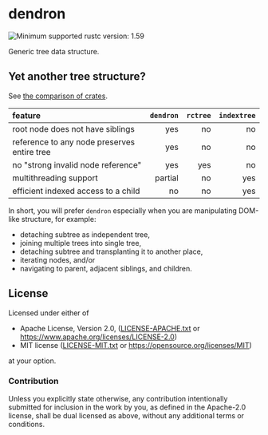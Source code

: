 # dendron

![Minimum supported rustc version: 1.59](https://img.shields.io/badge/rustc-1.59+-lightgray.svg)

Generic tree data structure.

## Yet another tree structure?

See [the comparison of crates](docs/comparison.md).

| feature | `dendron` | `rctree` | `indextree` |
|:--------|----------:|---------:|------------:|
| root node does not have siblings | yes | no | no |
| reference to any node preserves entire tree | yes | no | no |
| no "strong invalid node reference" | yes | yes | no |
| multithreading support | partial | no | yes |
| efficient indexed access to a child | no | no | yes |

In short, you will prefer `dendron` especially when you are manipulating
DOM-like structure, for example:

* detaching subtree as independent tree,
* joining multiple trees into single tree,
* detaching subtree and transplanting it to another place,
* iterating nodes, and/or
* navigating to parent, adjacent siblings, and children.

## License

Licensed under either of

* Apache License, Version 2.0, ([LICENSE-APACHE.txt](LICENSE-APACHE.txt) or
  <https://www.apache.org/licenses/LICENSE-2.0>)
* MIT license ([LICENSE-MIT.txt](LICENSE-MIT.txt) or
  <https://opensource.org/licenses/MIT>)

at your option.

### Contribution

Unless you explicitly state otherwise, any contribution intentionally submitted
for inclusion in the work by you, as defined in the Apache-2.0 license, shall be
dual licensed as above, without any additional terms or conditions.
